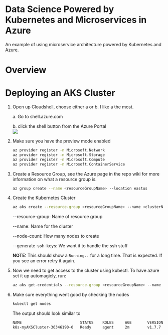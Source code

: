 # Data Science Powered by Kubernetes and Microservices in Azure
An example of using microservice architecture powered by Kubernetes and Azure.

# Overview




# Deploying an AKS Cluster

1. Open up Cloudshell, choose either a or b. I like a the most.

    a. Go to shell.azure.com

    b. click the shell button from the Azure Portal  
    ![](https://github.com/samkreter/DSA-Workshop/blob/master/images/cloudshell2.png)
2. Make sure you have the preview mode enabled
    ```Bash
    az provider register -n Microsoft.Network
    az provider register -n Microsoft.Storage
    az provider register -n Microsoft.Compute
    az provider register -n Microsoft.ContainerService
    ```

3. Create a Resource Group, see the Azure page in the repo wiki for more information on what a resource group is.

    ```Bash
    az group create --name <resourceGroupName> --location eastus
    ```

4. Create the Kubernetes Cluster

    ```Bash
    az aks create --resource-group <resourceGroupName> --name <clusterName> --node-count 1 --generate-ssh-keys
    ```

    --resource-group: Name of resource group

    --name: Name for the cluster

    --node-count: How many nodes to create

    --generate-ssh-keys: We want it to handle the ssh stuff

    **NOTE:** This should show a `Running..` for a long time. That is expected. If you see an error retry it again.

5. Now we need to get access to the cluster using kubectl. To have azure set it up automagicly, run:

    ```Bash
    az aks get-credentials --resource-group <resourceGroupName> --name <clusterName>
    ```

6. Make sure everything went good by checking the nodes
    ```Bash
    kubectl get nodes
    ```

    The output should look similar to 

    ```Bash
    NAME                          STATUS    ROLES     AGE       VERSION
    k8s-myAKSCluster-36346190-0   Ready     agent     2m        v1.7.7
    ```